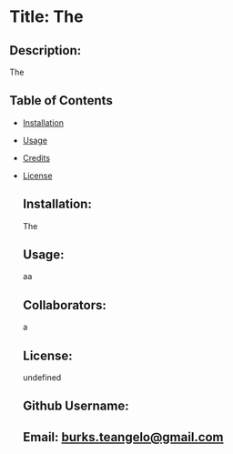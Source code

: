 
  # Title: The

  ## Description:
  The


  ## Table of Contents
* [Installation](#installation)
* [Usage](#usage)
* [Credits](#credits)
* [License](#license)
  
  ## Installation:
  The


  ## Usage:
  aa


  ## Collaborators:
  a

  ## License:
  undefined

  ## Github Username: 

  ## Email: burks.teangelo@gmail.com


